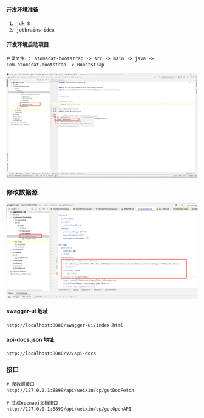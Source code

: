 #### 开发环境准备
```
 1、jdk 8
 2、jetbrains idea
```
#### 开发环境启动项目
```
目录文件 ： atomscat-bootstrap -> src -> main -> java -> com.atomscat.bootstrap -> Booststrap
```
![Image text](readme/20210612000635.png)

### 修改数据源
![Image text](readme/1632592483.png)

#### swagger-ui 地址
```
http://localhost:8080/swagger-ui/index.html
```

#### api-docs.json 地址
```
http://localhost:8080/v2/api-docs
```

### 接口
```
# 爬数据接口
http://127.0.0.1:8899/api/weixin/cp/getDocFetch

# 生成openapi文档接口
http://127.0.0.1:8899/api/weixin/cp/getOpenAPI

```